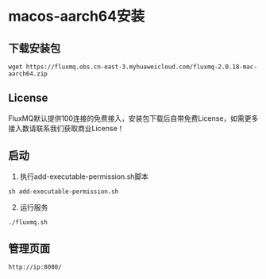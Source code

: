# macos-aarch64安装

## 下载安装包
```shell
wget https://fluxmq.obs.cn-east-3.myhuaweicloud.com/fluxmq-2.0.18-mac-aarch64.zip
```
## License
FluxMQ默认提供100连接的免费接入，安装包下载后自带免费License，如需更多接入数请联系我们获取商业License！

## 启动
1. 执行add-executable-permission.sh脚本
```shell
sh add-executable-permission.sh
```
2. 运行服务

```shell
./fluxmq.sh
```

## 管理页面
```shell
http://ip:8080/
```
